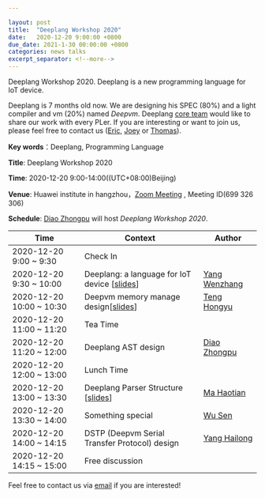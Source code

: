 ```yaml
---

layout: post
title:  "Deeplang Workshop 2020"
date:   2020-12-20 9:00:00 +0800
due_date: 2021-1-30 00:00:00 +0800
categories: news talks
excerpt_separator: <!--more-->
---
```


Deeplang Workshop 2020. Deeplang is a new programming language for IoT device. 

<!--more-->

Deeplang is 7 months old now. We are designing his SPEC (80%) and a light compiler and vm (20%) named *Deepvm*. Deeplang [core team](https://github.com/deeplang-org/deeplang/wiki/Memnbers) would like to share our work with every PLer.  If you are interesting or want to join us, please feel free to contact us ([Eric](mailto:swubear@163.com), [Joey](mailto:joey.teng.dev@gmail.com) or [Thomas](mailto:wenzhang5800@gmail.com)).

**Key words**：Deeplang,  Programming Language

**Title**: Deeplang Workshop 2020

**Time**: 2020-12-20 9:00-14:00((UTC+08:00)Beijing) 

**Venue**: Huawei  institute in hangzhou，[Zoom Meeting](https://welink-meeting.zoom.us/j/699326306) , Meeting ID(699 326 306)  

**Schedule**: [Diao Zhongpu](https://github.com/diaozhongpu) will host *Deeplang Workshop 2020*.

| Time                     | Context                                                      | Author                                          |
| ------------------------ | ------------------------------------------------------------ | ----------------------------------------------- |
| 2020-12-20 9:00 ~ 9:30   | Check In                                                     |                                                 |
| 2020-12-20 9:30 ~ 10:00  | Deeplang: a language for IoT device [[slides](https://deeplang.org/assets/files/deeplang-a-new-language-for-IoT-device.pdf)] | [Yang Wenzhang](https://github.com/thomasyonug) |
| 2020-12-20 10:00 ~ 10:30 | Deepvm memory manage design[[slides](https://deeplang.org/assets/files/deepvm-mem-man.pdf)] | [Teng Hongyu](https://github.com/JoeyTeng)      |
| 2020-12-20 11:00 ~ 11:20 | Tea Time                                                     |                                                 |
| 2020-12-20 11:20 ~ 12:00 | Deeplang AST design                                          | [Diao Zhongpu](https://github.com/diaozhongpu)  |
| 2020-12-20 12:00 ~ 13:00 | Lunch Time                                                   |                                                 |
| 2020-12-20 13:00 ~ 13:30 | Deeplang Parser Structure [[slides](https://deeplang.org/assets/files/deeplang-parser-structure-haotian.pdf)] | [Ma Haotian](https://github.com/haotianmichael) |
| 2020-12-20 13:30 ~ 14:00 | Something special                                            | [Wu Sen](https://github.com/kulics)             |
| 2020-12-20 14:00 ~ 14:15 | DSTP (Deepvm Serial Transfer Protocol) design                | [Yang Hailong](http://yanghailong.me/)          |
| 2020-12-20 14:15 ~ 15:00 | Free discussion                                              |                                                 |




Feel free to contact us via [email](mailto:swubear@163.com) if you are interested!

